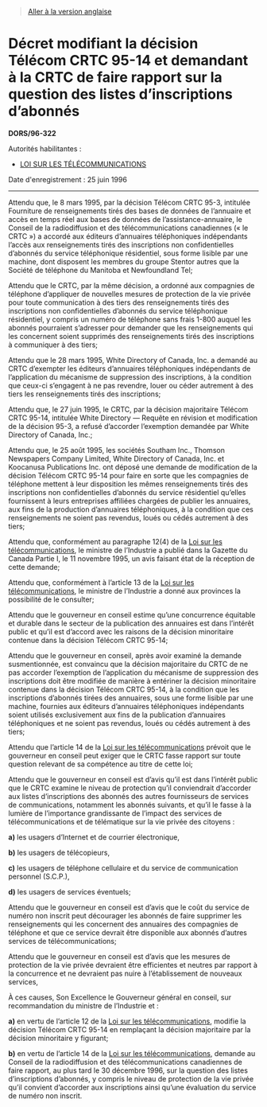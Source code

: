 > [Aller à la version anglaise](/en/Regulations/Statutory%20Orders%20and%20Regulations/96/322.md)

# Décret modifiant la décision Télécom CRTC 95-14 et demandant à la CRTC de faire rapport sur la question des listes d’inscriptions d’abonnés

**DORS/96-322**

Autorités habilitantes : 
- [LOI SUR LES TÉLÉCOMMUNICATIONS](/fr/Lois/Lois%20du%20Canada/1993/ch.%2038.md)

Date d'enregistrement : 25 juin 1996

----------

Attendu que, le 8 mars 1995, par la décision Télécom CRTC 95-3, intitulée Fourniture de renseignements tirés des bases de données de l’annuaire et accès en temps réel aux bases de données de l’assistance-annuaire, le Conseil de la radiodiffusion et des télécommunications canadiennes (« le CRTC ») a accordé aux éditeurs d’annuaires téléphoniques indépendants l’accès aux renseignements tirés des inscriptions non confidentielles d’abonnés du service téléphonique résidentiel, sous forme lisible par une machine, dont disposent les membres du groupe Stentor autres que la Société de téléphone du Manitoba et Newfoundland Tel;

Attendu que le CRTC, par la même décision, a ordonné aux compagnies de téléphone d’appliquer de nouvelles mesures de protection de la vie privée pour toute communication à des tiers des renseignements tirés des inscriptions non confidentielles d’abonnés du service téléphonique résidentiel, y compris un numéro de téléphone sans frais 1-800 auquel les abonnés pourraient s’adresser pour demander que les renseignements qui les concernent soient supprimés des renseignements tirés des inscriptions à communiquer à des tiers;

Attendu que le 28 mars 1995, White Directory of Canada, Inc. a demandé au CRTC d’exempter les éditeurs d’annuaires téléphoniques indépendants de l’application du mécanisme de suppression des inscriptions, à la condition que ceux-ci s’engagent à ne pas revendre, louer ou céder autrement à des tiers les renseignements tirés des inscriptions;

Attendu que, le 27 juin 1995, le CRTC, par la décision majoritaire Télécom CRTC 95-14, intitulée White Directory — Requête en révision et modification de la décision 95-3, a refusé d’accorder l’exemption demandée par White Directory of Canada, Inc.;

Attendu que, le 25 août 1995, les sociétés Southam Inc., Thomson Newspapers Company Limited, White Directory of Canada, Inc. et Koocanusa Publications Inc. ont déposé une demande de modification de la décision Télécom CRTC 95-14 pour faire en sorte que les compagnies de téléphone mettent à leur disposition les mêmes renseignements tirés des inscriptions non confidentielles d’abonnés du service résidentiel qu’elles fournissent à leurs entreprises affiliées chargées de publier les annuaires, aux fins de la production d’annuaires téléphoniques, à la condition que ces renseignements ne soient pas revendus, loués ou cédés autrement à des tiers;

Attendu que, conformément au paragraphe 12(4) de la [Loi sur les télécommunications](/fr/Lois/Lois%20du%20Canada/1993/ch.%2038.md), le ministre de l’Industrie a publié dans la Gazette du Canada Partie I, le 11 novembre 1995, un avis faisant état de la réception de cette demande;

Attendu que, conformément à l’article 13 de la [Loi sur les télécommunications](/fr/Lois/Lois%20du%20Canada/1993/ch.%2038.md), le ministre de l’Industrie a donné aux provinces la possibilité de le consulter;

Attendu que le gouverneur en conseil estime qu’une concurrence équitable et durable dans le secteur de la publication des annuaires est dans l’intérêt public et qu’il est d’accord avec les raisons de la décision minoritaire contenue dans la décision Télécom CRTC 95-14;

Attendu que le gouverneur en conseil, après avoir examiné la demande susmentionnée, est convaincu que la décision majoritaire du CRTC de ne pas accorder l’exemption de l’application du mécanisme de suppression des inscriptions doit être modifiée de manière à entériner la décision minoritaire contenue dans la décision Télécom CRTC 95-14, à la condition que les inscriptions d’abonnés tirées des annuaires, sous une forme lisible par une machine, fournies aux éditeurs d’annuaires téléphoniques indépendants soient utilisés exclusivement aux fins de la publication d’annuaires téléphoniques et ne soient pas revendus, loués ou cédés autrement à des tiers;

Attendu que l’article 14 de la [Loi sur les télécommunications](/fr/Lois/Lois%20du%20Canada/1993/ch.%2038.md) prévoit que le gouverneur en conseil peut exiger que le CRTC fasse rapport sur toute question relevant de sa compétence au titre de cette loi;

Attendu que le gouverneur en conseil est d’avis qu’il est dans l’intérêt public que le CRTC examine le niveau de protection qu’il conviendrait d’accorder aux listes d’inscriptions des abonnés des autres fournisseurs de services de communications, notamment les abonnés suivants, et qu’il le fasse à la lumière de l’importance grandissante de l’impact des services de télécommunications et de télématique sur la vie privée des citoyens :

**a)** les usagers d’Internet et de courrier électronique,



**b)** les usagers de télécopieurs,



**c)** les usagers de téléphone cellulaire et du service de communication personnel (S.C.P.),



**d)** les usagers de services éventuels;



Attendu que le gouverneur en conseil est d’avis que le coût du service de numéro non inscrit peut décourager les abonnés de faire supprimer les renseignements qui les concernent des annuaires des compagnies de téléphone et que ce service devrait être disponible aux abonnés d’autres services de télécommunications;

Attendu que le gouverneur en conseil est d’avis que les mesures de protection de la vie privée devraient être efficientes et neutres par rapport à la concurrence et ne devraient pas nuire à l’établissement de nouveaux services,

À ces causes, Son Excellence le Gouverneur général en conseil, sur recommandation du ministre de l’Industrie et :

**a)** en vertu de l’article 12 de la [Loi sur les télécommunications](/fr/Lois/Lois%20du%20Canada/1993/ch.%2038.md), modifie la décision Télécom CRTC 95-14 en remplaçant la décision majoritaire par la décision minoritaire y figurant;



**b)** en vertu de l’article 14 de la [Loi sur les télécommunications](/fr/Lois/Lois%20du%20Canada/1993/ch.%2038.md), demande au Conseil de la radiodiffusion et des télécommunications canadiennes de faire rapport, au plus tard le 30 décembre 1996, sur la question des listes d’inscriptions d’abonnés, y compris le niveau de protection de la vie privée qu’il convient d’accorder aux inscriptions ainsi qu’une évaluation du service de numéro non inscrit.




